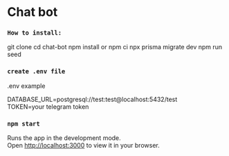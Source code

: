 # Chat bot

### `How to install:`

git clone
cd chat-bot
npm install or npm ci
npx prisma migrate dev
npm run seed

### `create .env file`

.env example

DATABASE_URL=postgresql://test:test@localhost:5432/test<br />
TOKEN=your telegram token

### `npm start`

Runs the app in the development mode.\
Open [http://localhost:3000](http://localhost:3000) to view it in your browser.
